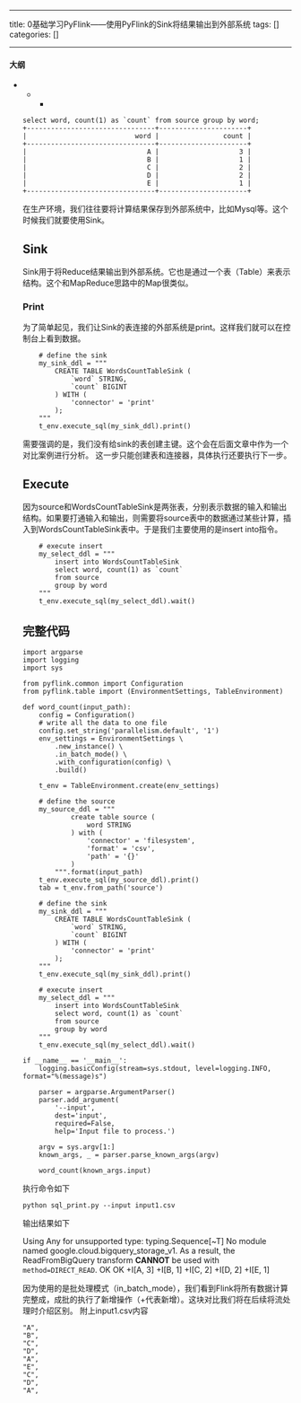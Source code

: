 
--- 
title:  0基础学习PyFlink——使用PyFlink的Sink将结果输出到外部系统 
tags: []
categories: [] 

---


#### 大纲
- - <ul><li>


```
select word, count(1) as `count` from source group by word;
+--------------------------------+----------------------+
|                           word |                count |
+--------------------------------+----------------------+
|                              A |                    3 |
|                              B |                    1 |
|                              C |                    2 |
|                              D |                    2 |
|                              E |                    1 |
+--------------------------------+----------------------+

```

在生产环境，我们往往要将计算结果保存到外部系统中，比如Mysql等。这个时候我们就要使用Sink。

## Sink

Sink用于将Reduce结果输出到外部系统。它也是通过一个表（Table）来表示结构。这个和MapReduce思路中的Map很类似。

### Print

为了简单起见，我们让Sink的表连接的外部系统是print。这样我们就可以在控制台上看到数据。

```
    # define the sink
    my_sink_ddl = """
        CREATE TABLE WordsCountTableSink (
            `word` STRING,
            `count` BIGINT
        ) WITH (
            'connector' = 'print'
        );
    """
    t_env.execute_sql(my_sink_ddl).print()

```

需要强调的是，我们没有给sink的表创建主键。这个会在后面文章中作为一个对比案例进行分析。 这一步只能创建表和连接器，具体执行还要执行下一步。

## Execute

因为source和WordsCountTableSink是两张表，分别表示数据的输入和输出结构。如果要打通输入和输出，则需要将source表中的数据通过某些计算，插入到WordsCountTableSink表中。于是我们主要使用的是insert into指令。

```
    # execute insert
    my_select_ddl = """
        insert into WordsCountTableSink
        select word, count(1) as `count`
        from source
        group by word
    """
    t_env.execute_sql(my_select_ddl).wait()

```

## 完整代码

```
import argparse
import logging
import sys

from pyflink.common import Configuration
from pyflink.table import (EnvironmentSettings, TableEnvironment)

def word_count(input_path):
    config = Configuration()
    # write all the data to one file
    config.set_string('parallelism.default', '1')
    env_settings = EnvironmentSettings \
        .new_instance() \
        .in_batch_mode() \
        .with_configuration(config) \
        .build()
    
    t_env = TableEnvironment.create(env_settings)

    # define the source
    my_source_ddl = """
            create table source (
                word STRING
            ) with (
                'connector' = 'filesystem',
                'format' = 'csv',
                'path' = '{}'
            )
        """.format(input_path)
    t_env.execute_sql(my_source_ddl).print()
    tab = t_env.from_path('source')

    # define the sink
    my_sink_ddl = """
        CREATE TABLE WordsCountTableSink (
            `word` STRING,
            `count` BIGINT
        ) WITH (
            'connector' = 'print'
        );
    """
    t_env.execute_sql(my_sink_ddl).print()
    
    # execute insert
    my_select_ddl = """
        insert into WordsCountTableSink
        select word, count(1) as `count`
        from source
        group by word
    """
    t_env.execute_sql(my_select_ddl).wait()

if __name__ == '__main__':
    logging.basicConfig(stream=sys.stdout, level=logging.INFO, format="%(message)s")

    parser = argparse.ArgumentParser()
    parser.add_argument(
        '--input',
        dest='input',
        required=False,
        help='Input file to process.')

    argv = sys.argv[1:]
    known_args, _ = parser.parse_known_args(argv)

    word_count(known_args.input)

```

执行命令如下

```
python sql_print.py --input input1.csv

```

输出结果如下

>  
 Using Any for unsupported type: typing.Sequence[~T] No module named google.cloud.bigquery_storage_v1. As a result, the ReadFromBigQuery transform **CANNOT** be used with `method=DIRECT_READ`. OK OK +I[A, 3] +I[B, 1] +I[C, 2] +I[D, 2] +I[E, 1] 


因为使用的是批处理模式（in_batch_mode），我们看到Flink将所有数据计算完整成，成批的执行了新增操作（+代表新增）。这块对比我们将在后续将流处理时介绍区别。 附上input1.csv内容

```
"A",
"B",
"C",
"D",
"A",
"E",
"C",
"D",
"A",

```
